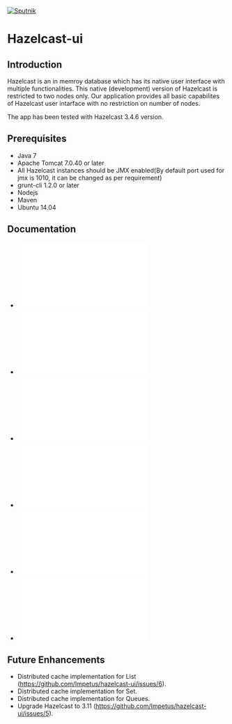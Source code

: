 [![Sputnik](https://sputnik.ci/conf/badge)](https://sputnik.ci/app#/builds/Impetus/hazelcast-ui)

# Hazelcast-ui

## Introduction

Hazelcast is an in memroy database which has its native user interface with multiple functionalities. This native (development) version of Hazelcast is restricted to two nodes only. Our application provides all basic capabilites of Hazelcast user intarface with no restriction on number of nodes.

The app has been tested with Hazelcast 3.4.6 version.

## Prerequisites
- Java 7
- Apache Tomcat 7.0.40 or later
- All Hazelcast instances should be JMX enabled(By default port used for jmx is 1010, it can be changed as per requirement)
- grunt-cli 1.2.0 or later
- Nodejs
- Maven
- Ubuntu 14.04

## Documentation

* ![How it works](how_it_works.md)
* ![Features](features.md)
* ![Starting Hazelcast Cluster](starting_hazelcast.md)
* ![Building and Deploying](building_deploying.md)
* ![Example](example.md)
* ![Troubleshooting](troubleshooting.md)

## Future Enhancements

* Distributed cache implementation for List (https://github.com/Impetus/hazelcast-ui/issues/6).
* Distributed cache implementation for Set.
* Distributed cache implementation for Queues.
* Upgrade Hazelcast to 3.11 (https://github.com/Impetus/hazelcast-ui/issues/5).
